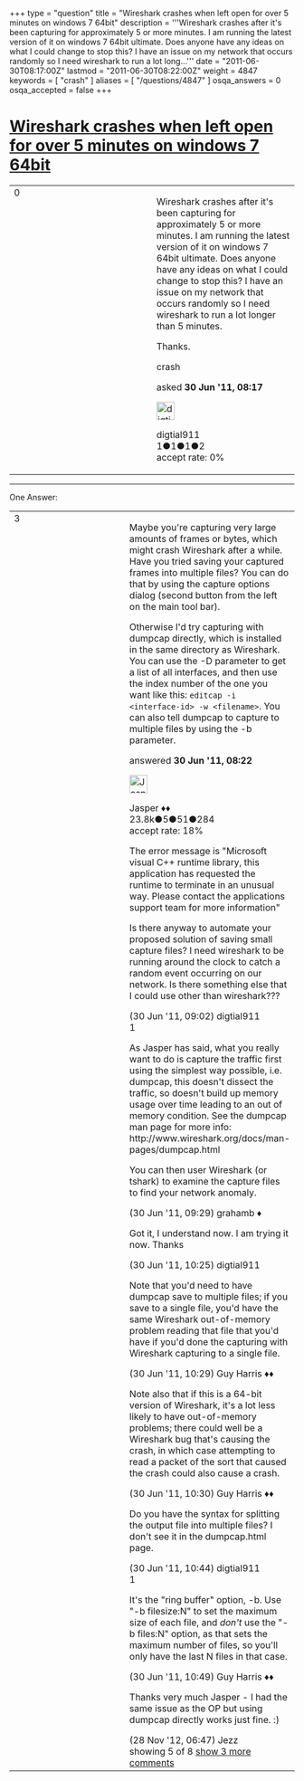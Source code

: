 +++
type = "question"
title = "Wireshark crashes when left open for over 5 minutes on windows 7 64bit"
description = '''Wireshark crashes after it&#x27;s been capturing for approximately 5 or more minutes. I am running the latest version of it on windows 7 64bit ultimate. Does anyone have any ideas on what I could change to stop this? I have an issue on my network that occurs randomly so I need wireshark to run a lot long...'''
date = "2011-06-30T08:17:00Z"
lastmod = "2011-06-30T08:22:00Z"
weight = 4847
keywords = [ "crash" ]
aliases = [ "/questions/4847" ]
osqa_answers = 0
osqa_accepted = false
+++

<div class="headNormal">

# [Wireshark crashes when left open for over 5 minutes on windows 7 64bit](/questions/4847/wireshark-crashes-when-left-open-for-over-5-minutes-on-windows-7-64bit)

</div>

<div id="main-body">

<div id="askform">

<table id="question-table" style="width:100%;"><colgroup><col style="width: 50%" /><col style="width: 50%" /></colgroup><tbody><tr class="odd"><td style="width: 30px; vertical-align: top"><div class="vote-buttons"><div id="post-4847-score" class="post-score" title="current number of votes">0</div><div id="favorite-count" class="favorite-count"></div></div></td><td><div id="item-right"><div class="question-body"><p>Wireshark crashes after it's been capturing for approximately 5 or more minutes. I am running the latest version of it on windows 7 64bit ultimate. Does anyone have any ideas on what I could change to stop this? I have an issue on my network that occurs randomly so I need wireshark to run a lot longer than 5 minutes.</p><p>Thanks.</p></div><div id="question-tags" class="tags-container tags">crash</div><div id="question-controls" class="post-controls"></div><div class="post-update-info-container"><div class="post-update-info post-update-info-user"><p>asked <strong>30 Jun '11, 08:17</strong></p><img src="https://secure.gravatar.com/avatar/fdc2ee9b009016473d408eab10580a53?s=32&amp;d=identicon&amp;r=g" class="gravatar" width="32" height="32" alt="digtial911&#39;s gravatar image" /><p>digtial911<br />
<span class="score" title="1 reputation points">1</span><span title="1 badges"><span class="badge1">●</span><span class="badgecount">1</span></span><span title="1 badges"><span class="silver">●</span><span class="badgecount">1</span></span><span title="2 badges"><span class="bronze">●</span><span class="badgecount">2</span></span><br />
<span class="accept_rate" title="Rate of the user&#39;s accepted answers">accept rate:</span> <span title="digtial911 has no accepted answers">0%</span></p></div></div><div id="comments-container-4847" class="comments-container"></div><div id="comment-tools-4847" class="comment-tools"></div><div class="clear"></div><div id="comment-4847-form-container" class="comment-form-container"></div><div class="clear"></div></div></td></tr></tbody></table>

------------------------------------------------------------------------

<div class="tabBar">

<span id="sort-top"></span>

<div class="headQuestions">

One Answer:

</div>

</div>

<span id="4848"></span>

<div id="answer-container-4848" class="answer">

<table style="width:100%;"><colgroup><col style="width: 50%" /><col style="width: 50%" /></colgroup><tbody><tr class="odd"><td style="width: 30px; vertical-align: top"><div class="vote-buttons"><div id="post-4848-score" class="post-score" title="current number of votes">3</div></div></td><td><div class="item-right"><div class="answer-body"><p>Maybe you're capturing very large amounts of frames or bytes, which might crash Wireshark after a while. Have you tried saving your captured frames into multiple files? You can do that by using the capture options dialog (second button from the left on the main tool bar).</p><p>Otherwise I'd try capturing with dumpcap directly, which is installed in the same directory as Wireshark. You can use the -D parameter to get a list of all interfaces, and then use the index number of the one you want like this: <code>editcap -i &lt;interface-id&gt; -w &lt;filename&gt;</code>. You can also tell dumpcap to capture to multiple files by using the -b parameter.</p></div><div class="answer-controls post-controls"></div><div class="post-update-info-container"><div class="post-update-info post-update-info-user"><p>answered <strong>30 Jun '11, 08:22</strong></p><img src="https://secure.gravatar.com/avatar/c578ba2967741f25aebd6afef702f432?s=32&amp;d=identicon&amp;r=g" class="gravatar" width="32" height="32" alt="Jasper&#39;s gravatar image" /><p>Jasper ♦♦<br />
<span class="score" title="23806 reputation points"><span>23.8k</span></span><span title="5 badges"><span class="badge1">●</span><span class="badgecount">5</span></span><span title="51 badges"><span class="silver">●</span><span class="badgecount">51</span></span><span title="284 badges"><span class="bronze">●</span><span class="badgecount">284</span></span><br />
<span class="accept_rate" title="Rate of the user&#39;s accepted answers">accept rate:</span> <span title="Jasper has 263 accepted answers">18%</span></p></div></div><div id="comments-container-4848" class="comments-container"><span id="4851"></span><div id="comment-4851" class="comment"><div id="post-4851-score" class="comment-score"></div><div class="comment-text"><p>The error message is "Microsoft visual C++ runtime library, this application has requested the runtime to terminate in an unusual way. Please contact the applications support team for more information"</p><p>Is there anyway to automate your proposed solution of saving small capture files? I need wireshark to be running around the clock to catch a random event occurring on our network. Is there something else that I could use other than wireshark???</p></div><div id="comment-4851-info" class="comment-info"><span class="comment-age">(30 Jun '11, 09:02)</span> digtial911</div></div><span id="4852"></span><div id="comment-4852" class="comment"><div id="post-4852-score" class="comment-score">1</div><div class="comment-text"><p>As Jasper has said, what you really want to do is capture the traffic first using the simplest way possible, i.e. dumpcap, this doesn't dissect the traffic, so doesn't build up memory usage over time leading to an out of memory condition. See the dumpcap man page for more info: http://www.wireshark.org/docs/man-pages/dumpcap.html</p><p>You can then user Wireshark (or tshark) to examine the capture files to find your network anomaly.</p></div><div id="comment-4852-info" class="comment-info"><span class="comment-age">(30 Jun '11, 09:29)</span> grahamb ♦</div></div><span id="4855"></span><div id="comment-4855" class="comment"><div id="post-4855-score" class="comment-score"></div><div class="comment-text"><p>Got it, I understand now. I am trying it now. Thanks</p></div><div id="comment-4855-info" class="comment-info"><span class="comment-age">(30 Jun '11, 10:25)</span> digtial911</div></div><span id="4856"></span><div id="comment-4856" class="comment"><div id="post-4856-score" class="comment-score"></div><div class="comment-text"><p>Note that you'd need to have dumpcap save to multiple files; if you save to a single file, you'd have the same Wireshark out-of-memory problem reading that file that you'd have if you'd done the capturing with Wireshark capturing to a single file.</p></div><div id="comment-4856-info" class="comment-info"><span class="comment-age">(30 Jun '11, 10:29)</span> Guy Harris ♦♦</div></div><span id="4857"></span><div id="comment-4857" class="comment not_top_scorer"><div id="post-4857-score" class="comment-score"></div><div class="comment-text"><p>Note also that if this is a 64-bit version of Wireshark, it's a lot less likely to have out-of-memory problems; there could well be a Wireshark bug that's causing the crash, in which case attempting to read a packet of the sort that caused the crash could also cause a crash.</p></div><div id="comment-4857-info" class="comment-info"><span class="comment-age">(30 Jun '11, 10:30)</span> Guy Harris ♦♦</div></div><span id="4859"></span><div id="comment-4859" class="comment not_top_scorer"><div id="post-4859-score" class="comment-score"></div><div class="comment-text"><p>Do you have the syntax for splitting the output file into multiple files? I don't see it in the dumpcap.html page.</p></div><div id="comment-4859-info" class="comment-info"><span class="comment-age">(30 Jun '11, 10:44)</span> digtial911</div></div><span id="4860"></span><div id="comment-4860" class="comment"><div id="post-4860-score" class="comment-score">1</div><div class="comment-text"><p>It's the "ring buffer" option, -b. Use "-b filesize:N" to set the maximum size of each file, and <em>don't</em> use the "-b files:N" option, as that sets the maximum number of files, so you'll only have the last N files in that case.</p></div><div id="comment-4860-info" class="comment-info"><span class="comment-age">(30 Jun '11, 10:49)</span> Guy Harris ♦♦</div></div><span id="16386"></span><div id="comment-16386" class="comment not_top_scorer"><div id="post-16386-score" class="comment-score"></div><div class="comment-text"><p>Thanks very much Jasper - I had the same issue as the OP but using dumpcap directly works just fine. :)</p></div><div id="comment-16386-info" class="comment-info"><span class="comment-age">(28 Nov '12, 06:47)</span> Jezz</div></div></div><div id="comment-tools-4848" class="comment-tools"><span class="comments-showing"> showing 5 of 8 </span> <a href="#" class="show-all-comments-link">show 3 more comments</a></div><div class="clear"></div><div id="comment-4848-form-container" class="comment-form-container"></div><div class="clear"></div></div></td></tr></tbody></table>

</div>

<div class="paginator-container-left">

</div>

</div>

</div>

